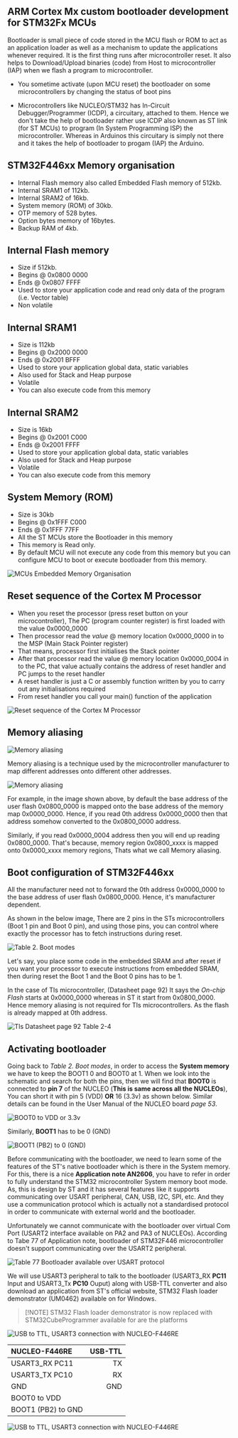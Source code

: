 ## ARM Cortex Mx custom bootloader development for STM32Fx MCUs     
     
		 
Bootloader is small piece of code stored in the MCU flash or ROM to act as an application loader as well as a mechanism to update the applications whenever required. It is the first thing runs after microcontroller reset. It also helps to Download/Upload binaries (code)	from Host to microcontroller (IAP) when we flash a program to microcontroller.	 
    
- You sometime activate (upon MCU reset) the bootloader on some microcontrollers by changing the status of boot pins   
     
- Microcontrollers like NUCLEO/STM32 has In-Circuit Debugger/Programmer (ICDP), a circuitary, attached to them. Hence we don't take the help of bootloader rather use ICDP also known as ST link (for ST MCUs) to program (In System Programming ISP) the microcontroller. Whereas in Arduinos this circuitary is simply not there and it takes the help of bootloader to progam (IAP) the Arduino.		  	
     
		 
## STM32F446xx Memory organisation     
      
- Internal Flash memory also called Embedded Flash memory of 512kb.    
- Internal SRAM1 of 112kb.    
- Internal SRAM2 of 16kb.    
- System memory (ROM) of 30kb.    
- OTP memory of 528 bytes.     
- Option bytes memory of 16bytes.    
- Backup RAM of 4kb.				
     
		 
		 
## Internal Flash memory     
      
- Size if 512kb.    
- Begins @ 0x0800 0000    
- Ends @ 0x0807 FFFF   
- Used to store your application code and read only data of the program (i.e. Vector table)    
- Non volatile       
      
			
			
## Internal SRAM1   
      
- Size is 112kb   
- Begins @ 0x2000 0000   
- Ends @ 0x2001 BFFF   
- Used to store your application global data, static variables    
- Also used for Stack and Heap purpose    
- Volatile    
- You can also execute code from this memory     
      
			
			
## Internal SRAM2   
      
- Size is 16kb   
- Begins @ 0x2001 C000   
- Ends @ 0x2001 FFFF   
- Used to store your application global data, static variables    
- Also used for Stack and Heap purpose    
- Volatile    
- You can also execute code from this memory    
      
			
			
## System Memory (ROM)   
      
- Size is 30kb   
- Begins @ 0x1FFF C000   
- Ends @ 0x1FFF 77FF   
- All the ST MCUs store the Bootloader in this memory   
- This memory is Read only.   
- By default MCU will not execute any code from this memory but you can configure MCU to boot or execute bootloader from this memory.           
    
<img src="images/memory_organisation.png" alt="MCUs Embedded Memory Organisation" title="MCUs Embedded Memory Organisation">     
    
		
		
## Reset sequence of the Cortex M Processor      
     
- When you reset the processor (press reset button on your microcontroller), The PC (program counter register) is first loaded with the value 0x0000_0000
- Then processor read the _value_ @ memory location 0x0000_0000 in to the MSP (Main Stack Pointer register)
- That means, processor first initialises the Stack pointer
- After that processor read the value @ memory location 0x0000_0004 in to the PC, that value actually contains the address of reset handler and PC jumps to the reset handler
- A reset handler is just a C or assembly function written by you to carry out any initialisations required
- From reset handler you call your main() function of the application		 		         
    
<img src="images/reset_sequence.png" alt="Reset sequence of the Cortex M Processor" title="Reset sequence of the Cortex M Processor">   		       
    
		
		
## Memory aliasing      
       
<img src="images/memory_aliasing.png" alt="Memory aliasing" title="Memory aliasing">   		         
      
Memory aliasing is a technique used by the microcontroller manufacturer to map different addresses onto different other addresses.   
    
<img src="images/memory_aliasing2.png" alt="Memory aliasing" title="Memory aliasing">   
     
For example, in the image shown above, by default the base address of the user flash 0x0800_0000 is mapped onto the base address of the memory map 0x0000_0000. Hence, if you read 0th address 0x0000_0000 then that address somehow converted to the 0x0800_0000 address.   
     
Similarly, if you read 0x0000_0004 address then you will end up reading 0x0800_0000. That's because, memory region 0x0800_xxxx is mapped onto 0x0000_xxxx memory regions, Thats what we call Memory aliasing.           
    
		
		
## Boot configuration of STM32F446xx      
     
All the manufacturer need not to forward the 0th address 0x0000_0000 to the base address of user flash 0x0800_0000. Hence, it's manufacturer dependent.		 
      
       
As shown in the below image, There are 2 pins in the STs microcontrollers (Boot 1 pin and Boot 0 pin), and using those pins, you can control where exactly the processor has to fetch instructions during reset.    
       
<img src="images/boot_config_stm32f446xx.png" alt="Table 2. Boot modes" title="Table 2. Boot modes">     
      
Let's say, you place some code in the embedded SRAM and after reset if you want your processor to execute instructions from embedded SRAM, then during reset the Boot 1 and the Boot 0 pins has to be 1.		
     
In the case of TIs microcontroller, (Datasheet page 92) It says the _On-chip Flash_ starts at 0x0000_0000 whereas in ST it start from 0x0800_0000. Hence memory aliasing is not required for TIs microcontrollers. As the flash is already mapped at 0th address.  		 
       
<img src="images/ti_datasheet.png" alt="TIs Datasheet page 92 Table 2-4" title="TIs Datasheet page 92 Table 2-4">     
     
## Activating bootloader		    
     
Going back to _Table 2. Boot modes_, in order to access the **System memory** we have to keep the BOOT1 0 and BOOT0 at 1. When we look into the schematic and search for both the pins, then we will find that **BOOT0** is connected to **pin 7** of the NUCLEO (**This is same across all the NUCLEOs**), You can short it with pin 5 (VDD) **OR** 16 (3.3v) as shown below. Similar details can be found in the User Manual of the NUCLEO board _page 53_. 		 
       
<img src="images/boot0.png" alt="BOOT0 to VDD or 3.3v" title="BOOT0 to VDD or 3.3v">     
     
Similarly, **BOOT1** has to be 0 (GND)		 
     
<img src="images/boot1.png" alt="BOOT1 (PB2) to 0 (GND)" title="BOOT1 (PB2) to 0 (GND)">   		
     
Before communicating with the bootloader, we need to learn some of the features of the ST's native bootloader which is there in the System memory. For this, there is a nice **Application note AN2606**, you have to refer in order to fully understand the STM32 microcontroller System memory boot mode. As, this is design by ST and it has several features like it supports communicating over USART peripheral, CAN, USB, I2C, SPI, etc. And they use a communication protocol which is actually not a standardised protocol in order to communicate with external world and the bootloader.		
     
Unfortunately we cannot communicate with the bootloader over virtual Com Port (USART2 interface available on PA2 and PA3 of NUCLEOs). According to Tabe 77 of Application note, bootloader of STM32F446 microcontroller doesn't support communicating over the USART2 peripheral.	   
     
<img src="images/usart_bootloader.png" alt="Table 77 Bootloader available over USART protocol" title="Table 77 Bootloader available over USART protocol">   
     
We will use USART3 peripheral to talk to the bootloader (USART3_RX **PC11** Input and USART3_Tx **PC10** Ouput) along with USB-TTL converter and also download an application from ST's official website, STM32 Flash loader demonstrator (UM0462) available on for Windows.	
     
> [!NOTE] STM32 Flash loader demonstrator is now replaced with STM32CubeProgrammer available for are the platforms       
     
<img src="images/usb_ttl_usart3_connection.png" alt="USB to TTL, USART3 connection with NUCLEO-F446RE" title="USB to TTL, USART3 connection with NUCLEO-F446RE">   	
     
		 
|  NUCLEO-F446RE      | USB-TTL      |
|:--------------------|-------------:|
|  USART3_RX PC11     |  TX          |
|  USART3_TX PC10     |  RX          |
|  GND                |  GND         |			 	 		
|  BOOT0 to VDD       |              |     
|  BOOT1 (PB2) to GND |              |    
     
		 
<img src="images/stm32cubeprogrammer.png" alt="USB to TTL, USART3 connection with NUCLEO-F446RE" title="USB to TTL, USART3 connection with NUCLEO-F446RE">  		 
     
		 
		       
     
     
	 		 		   
     
	 		 		   
     
	 		 		   
    
		


				 	
